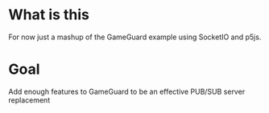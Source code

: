 # What is this

For now just a mashup of the GameGuard example using SocketIO and p5js.

# Goal 

Add enough features to GameGuard to be an effective PUB/SUB server
replacement